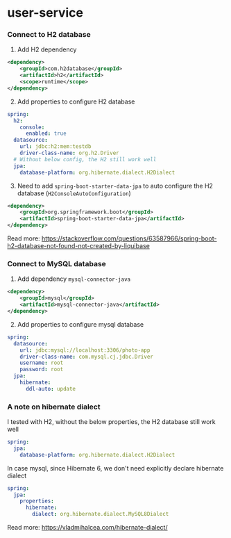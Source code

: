 # user-service

### Connect to H2 database
1. Add H2 dependency
```xml
<dependency>
    <groupId>com.h2database</groupId>
    <artifactId>h2</artifactId>
    <scope>runtime</scope>
</dependency>
```

2. Add properties to configure H2 database
```yaml
spring:
  h2:
    console:
      enabled: true
  datasource:
    url: jdbc:h2:mem:testdb
    driver-class-name: org.h2.Driver
  # Without below config, the H2 still work well
  jpa:
    database-platform: org.hibernate.dialect.H2Dialect
```

3. Need to add ``spring-boot-starter-data-jpa`` to auto configure the H2 database (``H2ConsoleAutoConfiguration``)
```xml
<dependency>
    <groupId>org.springframework.boot</groupId>
    <artifactId>spring-boot-starter-data-jpa</artifactId>
</dependency>
```
Read more: https://stackoverflow.com/questions/63587966/spring-boot-h2-database-not-found-not-created-by-liquibase

### Connect to MySQL database
1. Add dependency ``mysql-connector-java``
```xml
<dependency>
    <groupId>mysql</groupId>
    <artifactId>mysql-connector-java</artifactId>
</dependency>
```
2. Add properties to configure mysql database
```yaml
spring:
  datasource:
    url: jdbc:mysql://localhost:3306/photo-app
    driver-class-name: com.mysql.cj.jdbc.Driver
    username: root
    password: root
  jpa:
    hibernate:
      ddl-auto: update
```

### A note on hibernate dialect
I tested with H2, without the below properties, the H2 database still work well
```yaml
spring:
  jpa:
    database-platform: org.hibernate.dialect.H2Dialect
```

In case mysql, since Hibernate 6, we don't need explicitly declare hibernate dialect
```yaml
spring:
  jpa:
    properties:
      hibernate:
        dialect: org.hibernate.dialect.MySQL8Dialect
```
Read more: https://vladmihalcea.com/hibernate-dialect/